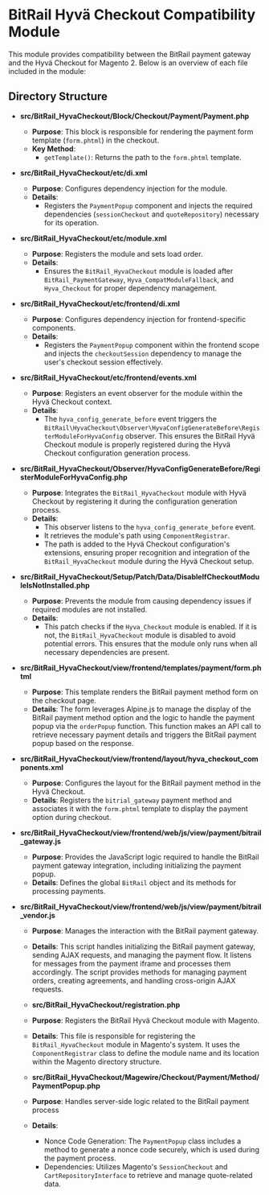 # BitRail Hyvä Checkout Compatibility Module

This module provides compatibility between the BitRail payment gateway and the Hyvä Checkout for Magento 2. Below is an overview of each file included in the module:

## Directory Structure

- **src/BitRail_HyvaCheckout/Block/Checkout/Payment/Payment.php**

  - **Purpose**: This block is responsible for rendering the payment form template (`form.phtml`) in the checkout.
  - **Key Method**:
    - `getTemplate()`: Returns the path to the `form.phtml` template.

- **src/BitRail_HyvaCheckout/etc/di.xml**

  - **Purpose**: Configures dependency injection for the module.
  - **Details**:
    - Registers the `PaymentPopup` component and injects the required dependencies (`sessionCheckout` and `quoteRepository`) necessary for its operation.

- **src/BitRail_HyvaCheckout/etc/module.xml**

  - **Purpose**: Registers the module and sets load order.
  - **Details**:
    - Ensures the `BitRail_HyvaCheckout` module is loaded after `BitRail_PaymentGateway`, `Hyva_CompatModuleFallback`, and `Hyva_Checkout` for proper dependency management.

- **src/BitRail_HyvaCheckout/etc/frontend/di.xml**

  - **Purpose**: Configures dependency injection for frontend-specific components.
  - **Details**:
    - Registers the `PaymentPopup` component within the frontend scope and injects the `checkoutSession` dependency to manage the user's checkout session effectively.

- **src/BitRail_HyvaCheckout/etc/frontend/events.xml**

  - **Purpose**: Registers an event observer for the module within the Hyvä Checkout context.
  - **Details**:
    - The `hyva_config_generate_before` event triggers the `BitRail\HyvaCheckout\Observer\HyvaConfigGenerateBefore\RegisterModuleForHyvaConfig` observer. This ensures the BitRail Hyvä Checkout module is properly registered during the Hyvä Checkout configuration generation process.

- **src/BitRail_HyvaCheckout/Observer/HyvaConfigGenerateBefore/RegisterModuleForHyvaConfig.php**

  - **Purpose**: Integrates the `BitRail_HyvaCheckout` module with Hyvä Checkout by registering it during the configuration generation process.
  - **Details**:
    - This observer listens to the `hyva_config_generate_before` event.
    - It retrieves the module's path using `ComponentRegistrar`.
    - The path is added to the Hyvä Checkout configuration's extensions, ensuring proper recognition and integration of the `BitRail_HyvaCheckout` module during the Hyvä Checkout setup.

- **src/BitRail_HyvaCheckout/Setup/Patch/Data/DisableIfCheckoutModuleIsNotInstalled.php**

  - **Purpose**: Prevents the module from causing dependency issues if required modules are not installed.
  - **Details**:
    - This patch checks if the `Hyva_Checkout` module is enabled. If it is not, the `BitRail_HyvaCheckout` module is disabled to avoid potential errors. This ensures that the module only runs when all necessary dependencies are present.

- **src/BitRail_HyvaCheckout/view/frontend/templates/payment/form.phtml**

  - **Purpose**: This template renders the BitRail payment method form on the checkout page.
  - **Details**: The form leverages Alpine.js to manage the display of the BitRail payment method option and the logic to handle the payment popup via the `orderPopup` function. This function makes an API call to retrieve necessary payment details and triggers the BitRail payment popup based on the response.

- **src/BitRail_HyvaCheckout/view/frontend/layout/hyva_checkout_components.xml**

  - **Purpose**: Configures the layout for the BitRail payment method in the Hyvä Checkout.
  - **Details**: Registers the `bitrial_gateway` payment method and associates it with the `form.phtml` template to display the payment option during checkout.

- **src/BitRail_HyvaCheckout/view/frontend/web/js/view/payment/bitrail_gateway.js**

  - **Purpose**: Provides the JavaScript logic required to handle the BitRail payment gateway integration, including initializing the payment popup.
  - **Details**: Defines the global `BitRail` object and its methods for processing payments.

- **src/BitRail_HyvaCheckout/view/frontend/web/js/view/payment/bitrail_vendor.js**

  - **Purpose**: Manages the interaction with the BitRail payment gateway.
  - **Details**: This script handles initializing the BitRail payment gateway, sending AJAX requests, and managing the payment flow. It listens for messages from the payment iframe and processes them accordingly. The script provides methods for managing payment orders, creating agreements, and handling cross-origin AJAX requests.

  - **src/BitRail_HyvaCheckout/registration.php**
  - **Purpose**: Registers the BitRail Hyvä Checkout module with Magento.
  - **Details**: This file is responsible for registering the `BitRail_HyvaCheckout` module in Magento's system. It uses the `ComponentRegistrar` class to define the module name and its location within the Magento directory structure.

  - **src/BitRail_HyvaCheckout/Magewire/Checkout/Payment/Method/PaymentPopup.php**
  - **Purpose**: Handles server-side logic related to the BitRail payment process
  - **Details**: 
    - Nonce Code Generation: The `PaymentPopup` class includes a method to generate a nonce code securely, which is used during the payment process.
    - Dependencies: Utilizes Magento's `SessionCheckout` and `CartRepositoryInterface` to retrieve and manage quote-related data.
